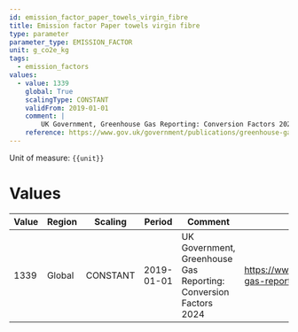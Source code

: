 ```yaml
---
id: emission_factor_paper_towels_virgin_fibre
title: Emission factor Paper towels virgin fibre
type: parameter
parameter_type: EMISSION_FACTOR
unit: g_co2e_kg
tags:
  - emission_factors
values:
  - value: 1339
    global: True
    scalingType: CONSTANT
    validFrom: 2019-01-01
    comment: |
        UK Government, Greenhouse Gas Reporting: Conversion Factors 2024
    reference: https://www.gov.uk/government/publications/greenhouse-gas-reporting-conversion-factors-2024
---
```



Unit of measure: `{{unit}}`


# Values


| Value | Region | Scaling | Period | Comment | Reference |
|-------|--------|---------|--------|---------|-----------|
| 1339 | Global | CONSTANT | 2019-01-01 | UK Government, Greenhouse Gas Reporting: Conversion Factors 2024 | https://www.gov.uk/government/publications/greenhouse-gas-reporting-conversion-factors-2024 |


